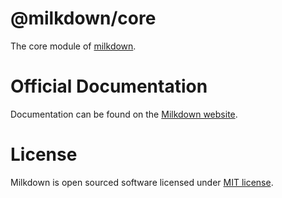 # @milkdown/core

The core module of [milkdown](https://milkdown.dev/).

# Official Documentation

Documentation can be found on the [Milkdown website](https://milkdown.dev/core).

# License

Milkdown is open sourced software licensed under [MIT license](https://github.com/Saul-Mirone/milkdown/blob/main/LICENSE).
